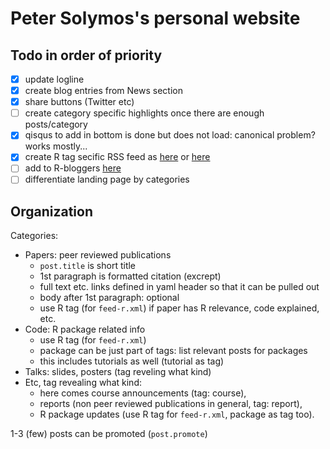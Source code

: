 Peter Solymos's personal website
==========

## Todo in order of priority

- [x] update logline
- [x] create blog entries from News section
- [x] share buttons (Twitter etc)
- [ ] create category specific highlights once there are enough posts/category
- [x] qisqus to add in bottom is done but does not load: canonical problem? works mostly...
- [x] create R tag secific RSS feed as [here](http://jekyll.tips/tutorials/rss-feed/) or [here](https://github.com/snaptortoise/jekyll-rss-feeds/blob/master/feed.xml)
- [ ] add to R-bloggers [here](http://www.r-bloggers.com/add-your-blog/)
- [ ] differentiate landing page by categories

## Organization

Categories:

* Papers: peer reviewed publications
  - `post.title` is short title
  - 1st paragraph is formatted citation (excrept)
  - full text etc. links defined in yaml header so that it can be pulled out
  - body after 1st paragraph: optional
  - use R tag (for `feed-r.xml`) if paper has R relevance, code explained, etc.
* Code: R package related info
  - use R tag (for `feed-r.xml`)
  - package can be just part of tags: list relevant posts for packages
  - this includes tutorials as well (tutorial as tag)
* Talks: slides, posters (tag reveling what kind)
* Etc, tag revealing what kind: 
  - here comes course announcements (tag: course), 
  - reports (non peer reviewed publications in general, tag: report),
  - R package updates (use R tag for `feed-r.xml`, package as tag too).

1-3 (few) posts can be promoted (`post.promote`)
